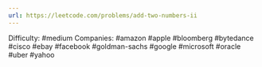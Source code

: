 ```yaml
---
url: https://leetcode.com/problems/add-two-numbers-ii
---
```


Difficulty: #medium
Companies: #amazon #apple #bloomberg #bytedance #cisco #ebay #facebook #goldman-sachs #google #microsoft #oracle #uber #yahoo